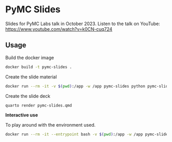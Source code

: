# PyMC Slides

Slides for PyMC Labs talk in October 2023. Listen to the talk on YouTube: https://www.youtube.com/watch?v=k0CN-cuq724

## Usage

Build the docker image

```bash
docker build -t pymc-slides . 
```

Create the slide material

```bash
docker run --rm -it -v $(pwd):/app -w /app pymc-slides python pymc-slides.py
```

Create the slide deck 

```bash
quarto render pymc-slides.qmd
```

**Interactive use**

To play around with the environment used. 

```bash
docker run --rm -it --entrypoint bash -v $(pwd):/app -w /app pymc-slides
```

